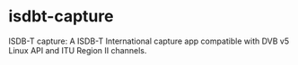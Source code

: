 # isdbt-capture
ISDB-T capture: A ISDB-T International capture app compatible with DVB v5 Linux API and ITU Region II channels.
